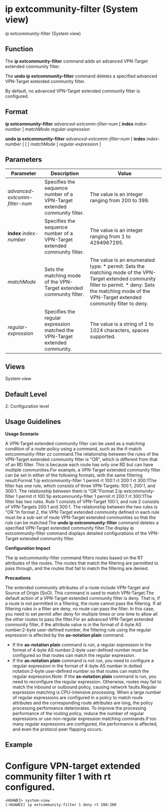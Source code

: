 ip extcommunity-filter (System view)
====================================

ip extcommunity-filter (System view)

Function
--------



The **ip extcommunity-filter** command adds an advanced VPN-Target extended community filter.

The **undo ip extcommunity-filter** command deletes a specified advanced VPN-Target extended community filter.



By default, no advanced VPN-Target extended community filter is configured.


Format
------

**ip extcommunity-filter** *advanced-extcomm-filter-num* [ **index** *index-number* ] *matchMode* *regular-expression*

**undo ip extcommunity-filter** *advanced-extcomm-filter-num* [ **index** *index-number* ] [ [ *matchMode* ] *regular-expression* ]


Parameters
----------

| Parameter | Description | Value |
| --- | --- | --- |
| *advanced-extcomm-filter-num* | Specifies the sequence number of a VPN-Target extended community filter. | The value is an integer ranging from 200 to 399. |
| **index** *index-number* | Specifies the sequence number of a VPN-Target extended community filter. | The value is an integer ranging from 1 to 4294967295. |
| *matchMode* | Sets the matching mode of the VPN-Target extended community filter. | The value is an enumerated type:   * permit: Sets the matching mode of the VPN-Target extended community filter to permit. * deny: Sets the matching mode of the VPN-Target extended community filter to deny. |
| *regular-expression* | Specifies the regular expression matched the VPN-Target extended community. | The value is a string of 1 to 1024 characters, spaces supported. |



Views
-----

System view


Default Level
-------------

2: Configuration level


Usage Guidelines
----------------

**Usage Scenario**



A VPN-Target extended community filter can be used as a matching condition of a route-policy using a command, such as the if-match extcommunity-filter zz command.The relationship between the rules of the VPN-Target extended community filter is "OR", which is different from that of an RD filter. This is because each route has only one RD but can have multiple communities.For example, a VPN-Target extended community filter can be set in either of the following formats, with the same filtering result:Format 1:ip extcommunity-filter 1 permit rt 100:1 rt 200:1 rt 300:1The filter has one rule, which consists of three VPN-Targets: 100:1, 200:1, and 300:1. The relationship between them is "OR."Format 2:ip extcommunity-filter 1 permit rt 100:1ip extcommunity-filter 1 permit rt 200:1 rt 300:1The filter has two rules. Rule 1 consists of VPN-Target 100:1, and rule 2 consists of VPN-Targets 200:1 and 300:1. The relationship between the two rules is "OR."In format 2, the VPN-Target extended community defined in each rule must be a sub-set of route VPN-Target extended communities so that the rule can be matched.The **undo ip extcommunity-filter** command deletes a specified VPN-Target extended community filter.The display ip extcommunity-filter command displays detailed configurations of the VPN-Target extended community filter.



**Configuration Impact**



The ip extcommunity-filter command filters routes based on the RT attributes of the routes. The routes that match the filtering are permitted to pass through, and the routes that fail to match the filtering are denied.



**Precautions**

The extended community attributes of a route include VPN-Target and Source of Origin (SoO). This command is used to match VPN-Target.The default action of a VPN-Target extended community filter is deny. That is, if a route is not permitted in a filtering, the route cannot pass the filtering. If all filtering rules in a filter are deny, no route can pass the filter. In this case, you need to set permit after deny for multiple times or one time to allow all the other routes to pass the filter.For an advanced VPN-Target extended community filter, if the attribute value is in the format of 4-byte AS number:2-byte user-defined number, the filtering rule using the regular expression is affected by the **as-notation plain** command.

* If the **as-notation plain** command is run, a regular expression in the format of 4-byte AS number:2-byte user-defined number must be configured so that routes can match the regular expression.
* If the **as-notation plain** command is not run, you need to configure a regular expression in the format of 4-byte AS number in dotted notation:2-byte user-defined number so that routes can match the regular expression.Note: If the **as-notation plain** command is run, you need to reconfigure the regular expression. Otherwise, routes may fail to match the inbound or outbound policy, causing network faults.Regular expression matching is CPU-intensive processing. When a large number of regular expressions are configured in a policy to match route attributes and the corresponding route attributes are long, the policy processing performance deteriorates. To improve the processing performance of the routing policy, reduce the number of regular expressions or use non-regular expression matching commands.If too many regular expressions are configured, the performance is affected, and even the protocol peer flapping occurs.


Example
-------

# Configure VPN-target extended community filter 1 with rt configured.
```
<HUAWEI> system-view
[~HUAWEI] ip extcommunity-filter 1 deny rt 200:200

```